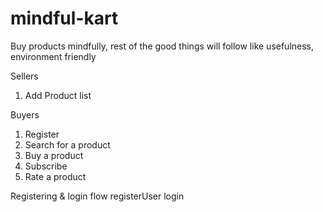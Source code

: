 # mindful-kart
Buy products mindfully, rest of the good things will follow like usefulness, environment friendly

Sellers
1. Add Product list

Buyers
1. Register
2. Search for a product
3. Buy a product
4. Subscribe
5. Rate a product

Registering & login flow
registerUser
login
